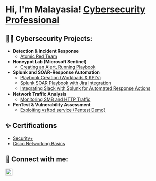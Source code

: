 <h1>Hi, I'm Malayasia!  <a href="https://www.linkedin.com/in/malayasia-bacon/">Cybersecurity Professional</a>
<h2>👨‍💻 Cybersecurity Projects:</h2>

- <b>Detection & Incident Response</b>
  - [Atomic Red Team](https://github.com/MalayasiaB/Detection-and-Incident-Response/blob/main/README.md)
- <b>Honeypot Lab (Microsoft Sentinel)</b>
  - [Creating an Alert, Running Playbook](https://github.com/MalayasiaB/Honeypot-using-Microsoft-Sentinel-/blob/main/README.md)
- <b>Splunk and SOAR-Response Automation</b>
  - [Playbook Creation (Workloads & KPI's)](https://github.com/MalayasiaB/SOAR-Playbook/blob/main/README.md)
  - [Splunk SOAR Playbook with Jira Integration](https://github.com/MalayasiaB/Splunk-Soar-Playbook/blob/main/README.md)
  - [Integrating Slack with Splunk for Automated Response Actions](https://github.com/MalayasiaB/Splunk-Slack-Integration/blob/main/README.md)
- <b>Network Traffic Analysis</b>
  - [Monitoring SMB and HTTP Traffic](https://malayasiab.carrd.co)
- <b>PenTest & Vulnerability Assessment</b>
  - [Exploiting vsftpd service (Pentest Demo)](https://malayasiam.carrd.co)

<h2>✨ Certifications</h2>

- [Security+](https://www.credly.com/badges/c8ec5a6e-d94e-4164-805b-b2c2c0c8bd73/public_url)
- [Cisco Networking Basics](https://www.credly.com/badges/b2916fc1-952b-40b0-b581-60cc7e65529b)

<h2> 🤳 Connect with me:</h2>

[<img align="left" alt="JoshMadakor | LinkedIn" width="22px" src="https://cdn.jsdelivr.net/npm/simple-icons@v3/icons/linkedin.svg" />][linkedin]


[linkedin]: https://linkedin.com/in/malayasia-bacon

<!--
**Malayasiab/Malayasiab** is a ✨ _special_ ✨ repository because its `README.md` (this file) appears on your GitHub profile.

Here are some ideas to get you started:

- 🔭 I’m currently working on ...
- 🌱 I’m currently learning ...
- 👯 I’m looking to collaborate on ...
- 🤔 I’m looking for help with ...
- 💬 Ask me about ...
- 📫 How to reach me: ...
- 😄 Pronouns: ...
- ⚡ Fun fact: ...
-->
